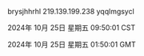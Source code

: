 brysjhhrhl 219.139.199.238 yqqlmgsycl

2024年 10月 25日 星期五 09:50:01 CST

2024年 10月 25日 星期五 01:50:01 GMT
